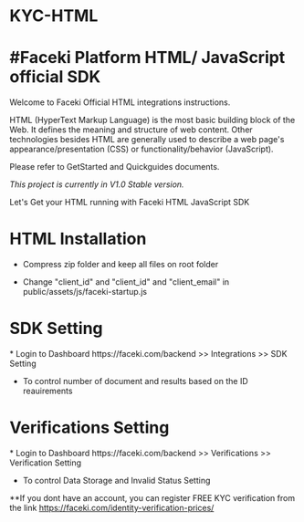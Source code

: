 # KYC-HTML
<h1>#Faceki Platform HTML/ JavaScript official SDK</h1>

Welcome to Faceki Official HTML integrations instructions.

HTML (HyperText Markup Language) is the most basic building block of the Web. It defines the meaning and structure of web content. Other technologies besides HTML are generally used to describe a web page's appearance/presentation (CSS) or functionality/behavior (JavaScript).


Please refer to GetStarted and Quickguides documents. 


<i>This project is currently in V1.0 Stable version. </i>

Let's Get your HTML running with Faceki HTML JavaScript SDK 

<h1>HTML Installation</h1>

* Compress zip folder and keep all files on root folder

* Change "client_id" and "client_id" and "client_email" in public/assets/js/faceki-startup.js

<h1>SDK Setting</h1>
* Login to Dashboard https://faceki.com/backend >> Integrations >> SDK Setting 

* To control number of document and results based on the ID reauirements

<h1>Verifications Setting</h1>
* Login to Dashboard https://faceki.com/backend >> Verifications >> Verification Setting 

* To control Data Storage and Invalid Status Setting


**If you dont have an account, you can register FREE KYC verification from the link https://faceki.com/identity-verification-prices/ 
